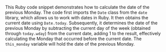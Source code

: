 This Ruby code snippet demonstrates how to calculate the date of the previous Monday. The code first imports the `Date` class from the `date` library, which allows us to work with dates in Ruby. It then obtains the current date using `Date.today`. Subsequently, it determines the date of the previous Monday by subtracting the current day of the week (obtained through `today.wday`) from the current date, adding 1 to the result, effectively calculating the Monday that occurred before the current date. The `this_monday` variable will hold the date of the previous Monday.